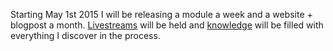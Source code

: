 Starting May 1st 2015 I will be releasing a module a week and a website +
blogpost a month. [Livestreams](http://www.twitch.tv/yoshuawuyts) will be held and 
[knowledge](http://github.com/yoshuawuyts/knowledge) will be filled with
everything I discover in the process.
